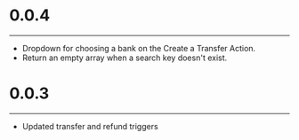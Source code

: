 # 0.0.4
***

- Dropdown for choosing a bank on the Create a Transfer Action.
- Return an empty array when a search key doesn't exist.


# 0.0.3
***

- Updated transfer and refund triggers
